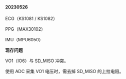 #### 20230526

ECG（KS1081 / KS1082）

PPG（MAX30102）

IMU（MPU6050）

**现存问题**

VO1（IO6）与 SD_MISO 冲突。

使用 ADC 采集 VO1 电压时，需去掉 SD_MISO 的上拉电阻。

